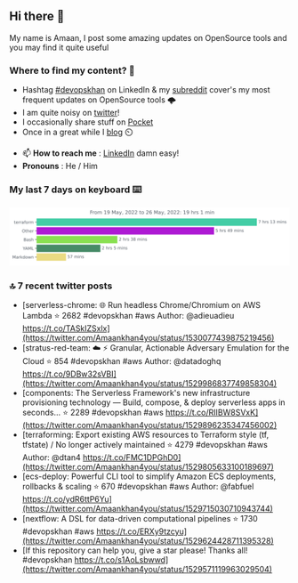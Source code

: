 <!--- [![Hits](https://hits.seeyoufarm.com/api/count/incr/badge.svg?url=https%3A%2F%2Fgithub.com%2Fakhan4u%2Fhit-counter&count_bg=%2379C83D&title_bg=%23555555&icon=&icon_color=%23E7E7E7&title=visits&edge_flat=false)](https://hits.seeyoufarm.com) --->

## Hi there 👋

My name is Amaan, I post some amazing updates on OpenSource tools and you may find it quite useful

### Where to find my content? 🤔

* Hashtag [#devopskhan](https://www.linkedin.com/feed/hashtag/devopskhan/) on LinkedIn & my [subreddit](https://www.reddit.com/r/devopskhan/) cover's my most frequent updates on OpenSource tools 🌩️
* I am quite noisy on [twitter](https://twitter.com/Amaankhan4you)!
* I occasionally share stuff on [Pocket](https://getpocket.com/@ej6g8d1dp2829A16a9Tf5d4T6bAMp3d8791rejDe86yem3bm4e14ex4fT4dluk29)
* Once in a great while I [blog](https://linuxparrot.com/) ⏲️


- 📫 **How to reach me** : [LinkedIn](https://www.linkedin.com/in/amaan-khan-linux-ninja) damn easy!
- **Pronouns** : He / Him

### My last 7 days on keyboard ⌨️

<img src="https://github.com/akhan4u/akhan4u/blob/main/images/stat.svg" alt="Amaan's Wakatime Activity!"/>

### 🔝 7 recent twitter posts
<!-- DEVDOJO:START -->
- [serverless-chrome: 🌐 Run headless Chrome/Chromium on AWS Lambda
⭐️ 2682
#devopskhan #aws
Author: @adieuadieu
https://t.co/TASkIZSxlx](https://twitter.com/Amaankhan4you/status/1530077439875219456)
- [stratus-red-team: :cloud: :zap: Granular, Actionable Adversary Emulation for the Cloud
⭐️ 854
#devopskhan #aws
Author: @datadoghq
https://t.co/9DBw32sVBI](https://twitter.com/Amaankhan4you/status/1529986837749858304)
- [components: The Serverless Framework&#39;s new infrastructure provisioning technology — Build, compose, &amp; deploy serverless apps in seconds...
⭐️ 2289
#devopskhan #aws
https://t.co/RIIBW8SVxK](https://twitter.com/Amaankhan4you/status/1529896235347456002)
- [terraforming: Export existing AWS resources to Terraform style &lpar;tf, tfstate&rpar; / No longer actively maintained
⭐️ 4279
#devopskhan #aws
Author: @dtan4
https://t.co/FMC1DPGhD0](https://twitter.com/Amaankhan4you/status/1529805633100189697)
- [ecs-deploy: Powerful CLI tool to simplify Amazon ECS deployments, rollbacks &amp; scaling
⭐️ 670
#devopskhan #aws
Author: @fabfuel
https://t.co/ydR6ttP6Yu](https://twitter.com/Amaankhan4you/status/1529715030710943744)
- [nextflow: A DSL for data-driven computational pipelines
⭐️ 1730
#devopskhan #aws
https://t.co/ERXy9tzcyu](https://twitter.com/Amaankhan4you/status/1529624428711395328)
- [If this repository can help you, give a star please! Thanks all! #devopskhan https://t.co/s1AoLsbwwd](https://twitter.com/Amaankhan4you/status/1529571119963029504)
<!-- DEVDOJO:END -->

<!-- ![Amaan's GitHub stats](https://github-readme-stats.vercel.app/api?username=akhan4u&count_private=true&show_icons=true&hide=contribs) -->

